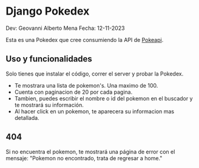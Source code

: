 # Django Pokedex

Dev: Geovanni Alberto Mena
Fecha: 12-11-2023

Esta es una Pokedex que cree consumiendo la API de [Pokeapi](https://pokeapi.co/).

## Uso y funcionalidades
Solo tienes que instalar el código, correr el server y probar la Pokedex.

- Te mostrara una lista de pokemon's. Una maximo de 100.
- Cuenta con paginacion de 20 por cada pagina.
- Tambien, puedes escribir el nombre o id del pokemon en el buscador y te mostrará su información.
- Al hacer click en un pokemon, te aparecera su informacion mas detallada.

## 404
Si no encuentra el pokemon, te mostrará una página de error con el mensaje:
"Pokemon no encontrado, trata de regresar a home."

